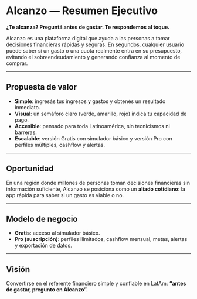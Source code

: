 # Alcanzo — Resumen Ejecutivo

**¿Te alcanza? Preguntá antes de gastar. Te respondemos al toque.**

Alcanzo es una plataforma digital que ayuda a las personas a tomar decisiones financieras rápidas y seguras. En segundos, cualquier usuario puede saber si un gasto o una cuota realmente entra en su presupuesto, evitando el sobreendeudamiento y generando confianza al momento de comprar.

---

## Propuesta de valor
- **Simple**: ingresás tus ingresos y gastos y obtenés un resultado inmediato.
- **Visual**: un semáforo claro (verde, amarillo, rojo) indica tu capacidad de pago.
- **Accesible**: pensado para toda Latinoamérica, sin tecnicismos ni barreras.
- **Escalable**: versión Gratis con simulador básico y versión Pro con perfiles múltiples, cashflow y alertas.

---

## Oportunidad
En una región donde millones de personas toman decisiones financieras sin información suficiente, Alcanzo se posiciona como un **aliado cotidiano**: la app rápida para saber si un gasto es viable o no.

---

##  Modelo de negocio
- **Gratis**: acceso al simulador básico.
- **Pro (suscripción)**: perfiles ilimitados, cashflow mensual, metas, alertas y exportación de datos.

---

##  Visión
Convertirse en el referente financiero simple y confiable en LatAm: **“antes de gastar, pregunto en Alcanzo”.**